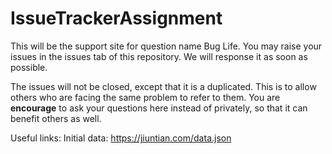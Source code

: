 # IssueTrackerAssignment
This will be the support site for question name Bug Life.
You may raise your issues in the issues tab of this repository. We will response it as soon as possible.

The issues will not be closed, except that it is a duplicated. This is to allow others who are facing the same problem to refer to them.
You are **encourage** to ask your questions here instead of privately, so that it can benefit others as well.

Useful links:
Initial data: https://jiuntian.com/data.json
